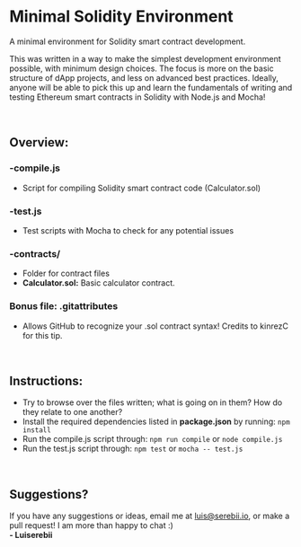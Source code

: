 # Minimal Solidity Environment
A minimal environment for Solidity smart contract development.

This was written in a way to make the simplest development environment possible, with minimum design choices. The focus is more on the basic structure of dApp projects, and less on advanced best practices. Ideally, anyone will be able to pick this up and learn the fundamentals of writing and testing Ethereum smart contracts in Solidity with Node.js and Mocha!

<br>

## Overview:
### -compile.js 
* Script for compiling Solidity smart contract code (Calculator.sol)

### -test.js 
* Test scripts with Mocha to check for any potential issues

### -contracts/
* Folder for contract files
* <b>Calculator.sol:</b> Basic calculator contract.

### Bonus file: .gitattributes
* Allows GitHub to recognize your .sol contract syntax! Credits to kinrezC for this tip.

<br>

## Instructions:
* Try to browse over the files written; what is going on in them? How do they relate to one another?
* Install the required dependencies listed in <b>package.json</b> by running: `npm install`
* Run the compile.js script through: `npm run compile` or `node compile.js`
* Run the test.js script through: `npm test` or `mocha -- test.js`

<br>

## Suggestions?
If you have any suggestions or ideas, email me at luis@serebii.io, or make a pull request! I am more than happy to chat :) <br>
<b> - Luiserebii</b>
